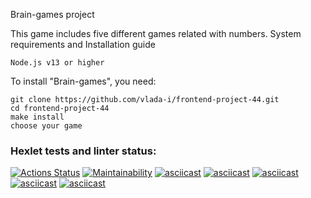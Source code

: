 Brain-games project

This game includes five different games related with numbers.
System requirements and Installation guide

    Node.js v13 or higher

To install "Brain-games", you need:

    git clone https://github.com/vlada-i/frontend-project-44.git
    cd frontend-project-44
    make install
    choose your game


### Hexlet tests and linter status:
[![Actions Status](https://github.com/Mamokor/frontend-project-44/workflows/hexlet-check/badge.svg)](https://github.com/Mamokor/frontend-project-44/actions)
[![Maintainability](https://api.codeclimate.com/v1/badges/3110ca662c3380ecd380/maintainability)](https://codeclimate.com/github/Mamokor/frontend-project-44/maintainability)
[![asciicast](https://asciinema.org/a/gWPP72qhKJxwGunvktBoPHvDa.svg)](https://asciinema.org/a/gWPP72qhKJxwGunvktBoPHvDa)
[![asciicast](https://asciinema.org/a/0jEtugTs4kLNq3oAS9vrXzpOZ.svg)](https://asciinema.org/a/0jEtugTs4kLNq3oAS9vrXzpOZ)
[![asciicast](https://asciinema.org/a/R73aXYCKBfZsTjMUy7eUzK17n.svg)](https://asciinema.org/a/R73aXYCKBfZsTjMUy7eUzK17n)
[![asciicast](https://asciinema.org/a/x8aAB1etB6zv5qBtBVdOkCbLD.svg)](https://asciinema.org/a/x8aAB1etB6zv5qBtBVdOkCbLD)
[![asciicast](https://asciinema.org/a/4DWuZhuMMycgywgcRVYaLRxo1.svg)](https://asciinema.org/a/4DWuZhuMMycgywgcRVYaLRxo1)
